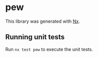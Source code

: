 # pew

This library was generated with [Nx](https://nx.dev).

## Running unit tests

Run `nx test pew` to execute the unit tests.

